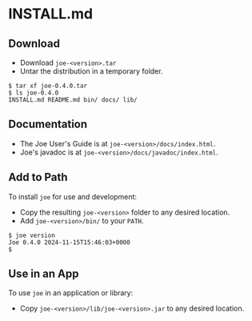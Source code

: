 # INSTALL.md

## Download

- Download `joe-<version>.tar`
- Untar the distribution in a temporary folder.

```shell
$ tar xf joe-0.4.0.tar
$ ls joe-0.4.0
INSTALL.md README.md bin/ docs/ lib/
```

## Documentation

- The Joe User's Guide is at `joe-<version>/docs/index.html`.
- Joe's javadoc is at `joe-<version>/docs/javadoc/index.html`.

## Add to Path

To install `joe` for use and development:

- Copy the resulting `joe-<version>` folder to any desired location.
- Add `joe-<version>/bin/` to your `PATH`.

```shell
$ joe version
Joe 0.4.0 2024-11-15T15:46:03+0000
$
```

## Use in an App

To use `joe` in an application or library:

- Copy `joe-<version>/lib/joe-<version>.jar` to any desired location.
